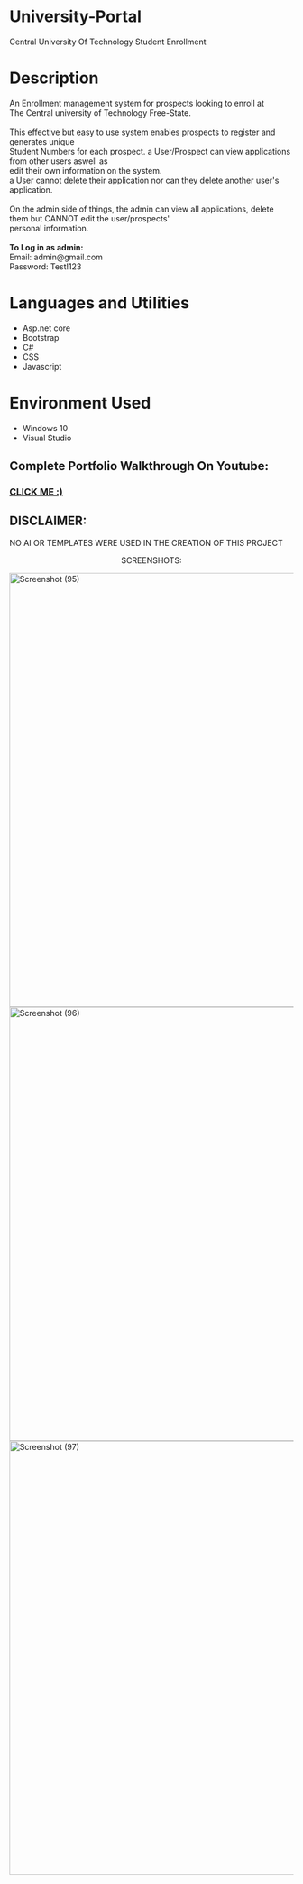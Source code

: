 # University-Portal

Central University Of Technology Student Enrollment
<h1>Description</h1>
<p> An Enrollment management system for prospects looking to enroll at  <br/>
 The Central university of Technology Free-State. <br/><br/>
This effective but easy to use system enables prospects to register and generates unique<br/>
 Student Numbers for each prospect. a User/Prospect can view applications from other users aswell as
  <br/>edit their own information on the system.<br/>
 a User cannot delete their application nor can they delete another user's application.<br/><br/>
On the admin side of things, the admin can view all applications, delete them but CANNOT edit the user/prospects'<br/>
 personal information.<br/><br/>
<strong>To Log in as admin: </strong><br/>
Email: admin@gmail.com <br/>
Password: Test!123<br/></p>
 
<h1>Languages and Utilities</h1>
<ul>
  <li>Asp.net core</li>
 <li>Bootstrap</li>
  <li>C#</li>
 <li>CSS</li>
  <li>Javascript</li>
</ul>
<h1>Environment Used</h1>
<ul>
  <li>Windows 10</li>
  <li>Visual Studio</li>
</ul>
<h2>Complete Portfolio Walkthrough On Youtube:</h2>
<h3 font-size="30px"><a href="https://youtu.be/6WNsYcb-Wy4">CLICK ME :)</a></h3>

<h2>DISCLAIMER: </h2>
<p>NO AI OR TEMPLATES WERE USED IN THE CREATION OF THIS PROJECT</p>
<p align="center"> SCREENSHOTS: </p>
<img width="1366" height="768" alt="Screenshot (95)" src="https://github.com/user-attachments/assets/c44275e1-70c8-4d7d-8c58-6b7648c4c6e7" />
<img width="1366" height="768" alt="Screenshot (96)" src="https://github.com/user-attachments/assets/ca2f5b8f-26ba-4c42-8e2b-004844ebf3d6" />
<img width="1366" height="768" alt="Screenshot (97)" src="https://github.com/user-attachments/assets/49a12669-ab7d-4b20-923b-70b79c70c15d" />



